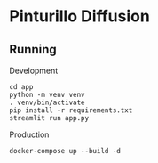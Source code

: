 # Pinturillo Diffusion


## Running

Development
```
cd app
python -m venv venv
. venv/bin/activate
pip install -r requirements.txt
streamlit run app.py
```

Production
```
docker-compose up --build -d
```
